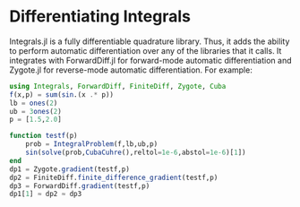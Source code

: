 # Differentiating Integrals

Integrals.jl is a fully differentiable quadrature library. Thus, it adds the
ability to perform automatic differentiation over any of the libraries that it
calls. It integrates with ForwardDiff.jl for forward-mode automatic differentiation
and Zygote.jl for reverse-mode automatic differentiation. For example:

```julia
using Integrals, ForwardDiff, FiniteDiff, Zygote, Cuba
f(x,p) = sum(sin.(x .* p))
lb = ones(2)
ub = 3ones(2)
p = [1.5,2.0]

function testf(p)
    prob = IntegralProblem(f,lb,ub,p)
    sin(solve(prob,CubaCuhre(),reltol=1e-6,abstol=1e-6)[1])
end
dp1 = Zygote.gradient(testf,p)
dp2 = FiniteDiff.finite_difference_gradient(testf,p)
dp3 = ForwardDiff.gradient(testf,p)
dp1[1] ≈ dp2 ≈ dp3
```